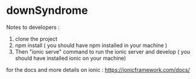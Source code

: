 # downSyndrome

Notes to developers :
1. clone the project
2. npm install ( you should have npm installed in your machine )
3. Then "ionic serve" command to run the ionic server and develop ( you should have installed ionic on your machine)

for the docs and more details on ionic :
https://ionicframework.com/docs/
